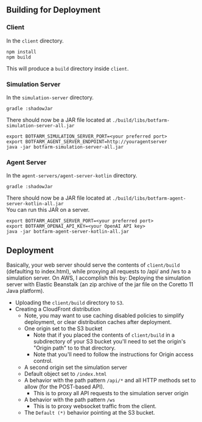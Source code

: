 ## Building for Deployment
### Client
In the `client` directory.
```console
npm install
npm build
```
This will produce a `build` directory inside `client`.

### Simulation Server
In the `simulation-server` directory.
```console
gradle :shadowJar
```
There should now be a JAR file located at `./build/libs/botfarm-simulation-server-all.jar`
```console
export BOTFARM_SIMULATION_SERVER_PORT=<your preferred port>
export BOTFARM_AGENT_SERVER_ENDPOINT=http://youragentserver
java -jar botfarm-simulation-server-all.jar
```

### Agent Server
In the `agent-servers/agent-server-kotlin` directory.
```console
gradle :shadowJar
```
There should now be a JAR file located at `./build/libs/botfarm-agent-server-kotlin-all.jar`  
You can run this JAR on a server.  

```console
export BOTFARM_AGENT_SERVER_PORT=<your preferred port>
export BOTFARM_OPENAI_API_KEY=<your OpenAI API key>
java -jar botfarm-agent-server-kotlin-all.jar
```

## Deployment
Basically, your web server should serve the contents of `client/build` (defaulting to index.html), while proxying all requests to /api/ and /ws to a simulation server.
On AWS, I accomplish this by:
Deploying the simulation server with Elastic Beanstalk (an zip archive of the jar file on the Coretto 11 Java platform).
- Uploading the `client/build` directory to `S3`.
- Creating a CloudFront distribution
    - Note, you may want to use caching disabled policies to simplify deployment, or clear distribution caches after deployment.
    - One origin set to the S3 bucket
        - Note that if you placed the contents of `client/build` in a subdirectory of your S3 bucket you'll need to set the origin's "Origin path" to to that directory.
        - Note that you'll need to follow the instructions for Origin access control.
    - A second origin set the simulation server
    - Default object set to `/index.html`
    - A behavior with the path pattern `/api/*` and all HTTP methods set to allow (for the POST-based API).
        - This is to proxy all API requests to the simulation server origin
    - A behavior with the path pattern `/ws`
        - This is to proxy websocket traffic from the client.
    - The `Default (*)` behavior pointing at the S3 bucket.
